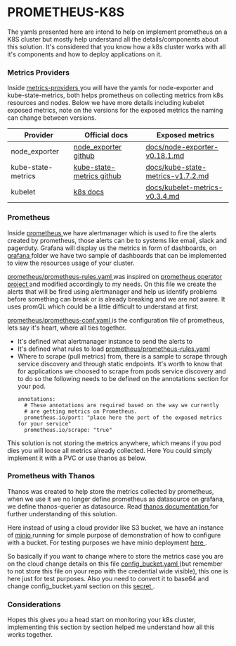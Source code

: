 # PROMETHEUS-K8S

The yamls presented here are intend to help on implement prometheus on a K8S cluster but mostly help understand all the details/components about this solution.
It's considered that you know how a k8s cluster works with all it's components and how to deploy applications on it.


### Metrics Providers

Inside [ metrics-providers ](metrics-providers) you will have the yamls for node-exporter and kube-state-metrics, both helps prometheus on collecting metrics from k8s resources and nodes.
Below we have more details including kubelet exposed metrics, note on the versions for the exposed metrics the naming can change between versions.

| Provider | Official docs | Exposed metrics |
| ---- | ---- | ---- |
| node_exporter | [ node_exporter github ](https://github.com/prometheus/node_exporter) | [ docs/node-exporter-v0.18.1.md ](docs/node-exporter-v0.18.1.md) |
| kube-state-metrics | [ kube-state-metrics github ](https://github.com/kubernetes/kube-state-metrics) | [ docs/kube-state-metrics-v1.7.2.md ](docs/kube-state-metrics-v1.7.2.md) |
| kubelet | [ k8s docs ](https://kubernetes.io/docs/tasks/debug-application-cluster/resource-usage-monitoring/) | [ docs/kubelet-metrics-v0.3.4.md ](docs/kubelet-metrics-v0.3.4.md) |


### Prometheus

Inside [ prometheus ](prometheus) we have alertmanager which is used to fire the alerts created by prometheus, those alerts can be to systems like email, slack and pagerduty.
Grafana will display us the metrics in form of dashboards, on [ grafana ](grafana) folder we have two sample of dashboards that can be implemented to view the resources usage of your cluster.

[ prometheus/prometheus-rules.yaml ](prometheus/prometheus-rules.yaml) was inspired on [ prometheus operator project ](https://github.com/coreos/prometheus-operator/blob/master/contrib/kube-prometheus/manifests/prometheus-rules.yaml) and modified accordingly to my needs. On this file we create the alerts that will be fired using alertmanager and help us identify problems before something can break or is already breaking and we are not aware. It uses promQL which could be a little difficult to understand at first.

[ prometheus/prometheus-conf.yaml ](prometheus/prometheus-conf.yaml) is the configuration file of prometheus, lets say it's heart, where all ties together.
  - It's defined what alertmanager instance to send the alerts to
  - It's defined what rules to load [ prometheus/prometheus-rules.yaml ](prometheus/prometheus-rules.yaml)
  - Where to scrape (pull metrics) from, there is a sample to scrape through service discovery and through static endpoints. It's worth to know that for applications we choosed to scrape from pods service discovery and to do so the following needs to be defined on the annotations section for your pod.
    ```
    annotations:
      # These annotations are required based on the way we currently
      # are getting metrics on Prometheus.
      prometheus.io/port: "place here the port of the exposed metrics for your service"
      prometheus.io/scrape: "true"
    ```

This solution is not storing the metrics anywhere, which means if you pod dies you will loose all metrics already collected. Here You could simply implement it with a PVC or use thanos as below.


### Prometheus with Thanos

Thanos was created to help store the metrics collected by prometheus, when we use it we no longer define prometheus as datasource on grafana, we define thanos-querier as datasource.
Read [ thanos documentation ](https://thanos.io/getting-started.md/) for further understanding of this solution.

Here instead of using a cloud providor like S3 bucket, we have an instance of [ minio ](https://docs.min.io/) running for simple purpose of demonstration of how to configure with a bucket.
For testing purposes we have minio deployment [ here ](minio).

So basically if you want to change where to store the metrics case you are on the cloud change details on this file [ config_bucket.yaml ](prometheus-thanos/config_bucket.yaml) (but remember to not store this file on your repo with the credential wide visible), this one is here just for test purposes. Also you need to convert it to base64 and change config_bucket.yaml section on this [ secret ](prometheus-thanos/thanos-config-bucket.yaml).



### Considerations
Hopes this gives you a head start on monitoring your k8s cluster, implementing this section by section helped me understand how all this works together.
